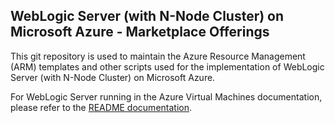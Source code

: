 ## WebLogic Server (with N-Node Cluster) on Microsoft Azure - Marketplace Offerings

This git repository is used to maintain the Azure Resource Management (ARM) templates and other scripts 
used for the implementation of WebLogic Server (with N-Node Cluster) on Microsoft Azure.

For WebLogic Server running in the Azure Virtual Machines documentation, please refer to the [README documentation](https://github.com/oracle/weblogic-azure/weblogic-azure-vm/README.md).
